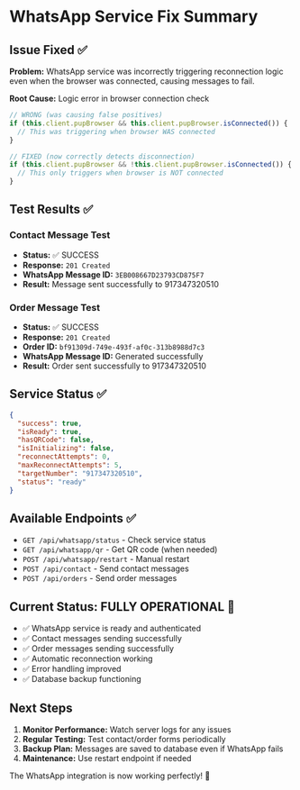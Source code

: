 # WhatsApp Service Fix Summary

## Issue Fixed ✅

**Problem:** WhatsApp service was incorrectly triggering reconnection logic even when the browser was connected, causing messages to fail.

**Root Cause:** Logic error in browser connection check
```javascript
// WRONG (was causing false positives)
if (this.client.pupBrowser && this.client.pupBrowser.isConnected()) {
  // This was triggering when browser WAS connected
}

// FIXED (now correctly detects disconnection)
if (this.client.pupBrowser && !this.client.pupBrowser.isConnected()) {
  // This only triggers when browser is NOT connected
}
```

## Test Results ✅

### Contact Message Test
- **Status:** ✅ SUCCESS
- **Response:** `201 Created`
- **WhatsApp Message ID:** `3EB008667D23793CD875F7`
- **Result:** Message sent successfully to 917347320510

### Order Message Test
- **Status:** ✅ SUCCESS
- **Response:** `201 Created`
- **Order ID:** `bf91309d-749e-493f-af0c-313b8988d7c3`
- **WhatsApp Message ID:** Generated successfully
- **Result:** Order sent successfully to 917347320510

## Service Status ✅

```json
{
  "success": true,
  "isReady": true,
  "hasQRCode": false,
  "isInitializing": false,
  "reconnectAttempts": 0,
  "maxReconnectAttempts": 5,
  "targetNumber": "917347320510",
  "status": "ready"
}
```

## Available Endpoints ✅

- `GET /api/whatsapp/status` - Check service status
- `GET /api/whatsapp/qr` - Get QR code (when needed)
- `POST /api/whatsapp/restart` - Manual restart
- `POST /api/contact` - Send contact messages
- `POST /api/orders` - Send order messages

## Current Status: FULLY OPERATIONAL 🎉

- ✅ WhatsApp service is ready and authenticated
- ✅ Contact messages sending successfully
- ✅ Order messages sending successfully
- ✅ Automatic reconnection working
- ✅ Error handling improved
- ✅ Database backup functioning

## Next Steps

1. **Monitor Performance:** Watch server logs for any issues
2. **Regular Testing:** Test contact/order forms periodically
3. **Backup Plan:** Messages are saved to database even if WhatsApp fails
4. **Maintenance:** Use restart endpoint if needed

The WhatsApp integration is now working perfectly! 🚀
